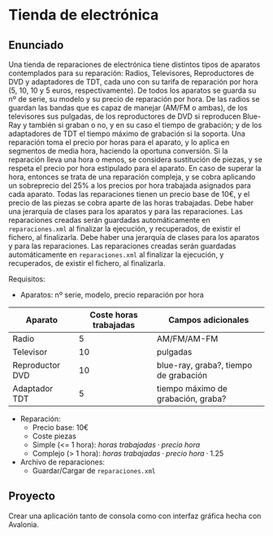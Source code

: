 # Tienda de electrónica

## Enunciado

Una tienda de reparaciones de electrónica tiene distintos tipos de aparatos contemplados para su reparación: Radios, Televisores, Reproductores de DVD y adaptadores de TDT, cada uno con su tarifa de reparación por hora (5, 10, 10 y 5 euros, respectivamente). De todos los aparatos se guarda su nº de serie, su modelo y su precio de reparación por hora. De las radios se guardan las bandas que es capaz de manejar (AM/FM o ambas), de los televisores sus pulgadas, de los reproductores de DVD si reproducen Blue-Ray y también si graban o no, y en su caso el tiempo de grabación; y de los adaptadores de TDT el tiempo máximo de grabación si la soporta. Una reparación toma el precio por horas para el aparato, y lo aplica en segmentos de media hora, haciendo la oportuna conversión. Si la reparación lleva una hora o menos, se considera sustitución de piezas, y se respeta el precio por hora estipulado para el aparato. En caso de superar la hora, entonces se trata de una reparación compleja, y se cobra aplicando un sobreprecio del 25% a los precios por hora trabajada asignados para cada aparato. Todas las reparaciones tienen un precio base de 10€, y el precio de las piezas se cobra aparte de las horas trabajadas. Debe haber una jerarquía de clases para los   aparatos y para las reparaciones. Las reparaciones creadas serán guardadas automáticamente en `reparaciones.xml` al finalizar la ejecución, y recuperados, de existir el fichero, al finalizarla. Debe haber una jerarquía de clases para los   aparatos y para las reparaciones. Las reparaciones creadas serán guardadas automáticamente en `reparaciones.xml` al finalizar la ejecución, y recuperados, de existir el fichero, al finalizarla.  

Requisitos:

- Aparatos: nº serie, modelo, precio reparación por hora

| Aparato         | Coste horas trabajadas | Campos adicionales                    |
| --------------- | ---------------------- | ------------------------------------- |
| Radio           | 5                      | AM/FM/AM-FM                           |
| Televisor       | 10                     | pulgadas                              |
| Reproductor DVD | 10                     | blue-ray, graba?, tiempo de grabación |
| Adaptador TDT   | 5                      | tiempo máximo de grabación, graba?    |

- Reparación:
  - Precio base: 10€
  - Coste piezas
  - Simple (<= 1 hora): $horas\ trabajadas · precio\ hora$
  - Complejo (> 1 hora): $horas\ trabajadas · precio\ hora · 1.25$
- Archivo de reparaciones:
  - Guardar/Cargar de `reparaciones.xml`

## Proyecto

Crear una aplicación tanto de consola como con interfaz gráfica hecha con Avalonia.